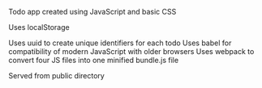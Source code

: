 Todo app created using JavaScript and basic CSS

Uses localStorage

Uses uuid to create unique identifiers for each todo
Uses babel for compatibility of modern JavaScript with older browsers
Uses webpack to convert four JS files into one minified bundle.js file

Served from public directory